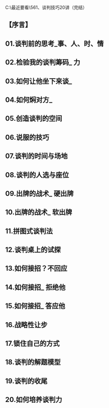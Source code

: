C:\最近要看\561、谈判技巧20讲（完结）

## 【序言】
## 01.谈判前的思考_事、人、时、情
## 02.检验我的谈判筹码_ 力
## 03.如何让他坐下来谈_
## 04.如何焖对方_
## 05.创造谈判的空间
## 06.说服的技巧
## 07.谈判的时间与场地
## 08.谈判的人选与座位
## 09.出牌的战术_ 硬出牌
## 10.出牌的战术_ 软出牌
## 11.拼图式谈判法
## 12.谈判桌上的试探
## 13.如何接招？不回应
## 14.如何接招_ 拒绝他
## 15.如何接招_ 答应他
## 16.战略性让步
## 17.锁住自己的方式
## 18.谈判的解题模型
## 19.谈判的收尾
## 20.如何培养谈判力